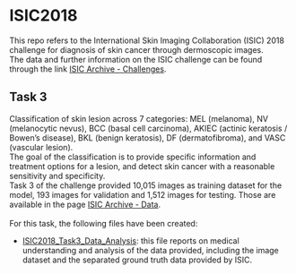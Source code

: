 # ISIC2018
This repo refers to the International Skin Imaging Collaboration (ISIC) 2018 challenge for diagnosis of skin cancer through dermoscopic images.<br>
The data and further information on the ISIC challenge can be found through the link <a href="https://challenge.isic-archive.com/landing/2018/">ISIC Archive - Challenges</a>.<br>

## Task 3
Classification of skin lesion across 7 categories: MEL (melanoma), NV (melanocytic nevus), BCC (basal cell carcinoma), AKIEC (actinic keratosis / Bowen’s disease), BKL (benign keratosis), DF (dermatofibroma), and VASC (vascular lesion).<br>
The goal of the classification is to provide specific information and treatment options for a lesion, and detect skin cancer with a reasonable sensitivity and specificity.<br>
Task 3 of the challenge provided 10,015 images as training dataset for the model, 193 images for validation and 1,512 images for testing. Those are available in the page <a href="https://challenge.isic-archive.com/data/#2018">ISIC Archive - Data</a>.<br><br>
For this task, the following files have been created:
- <a href="https://github.com/isaqueiros/ISIC2018/blob/main/ISIC2018_Task3_Data_Analysis.ipynb">ISIC2018_Task3_Data_Analysis</a>: this file reports on medical understanding and analysis of the data provided, including the image dataset and the separated ground truth data provided by ISIC.
